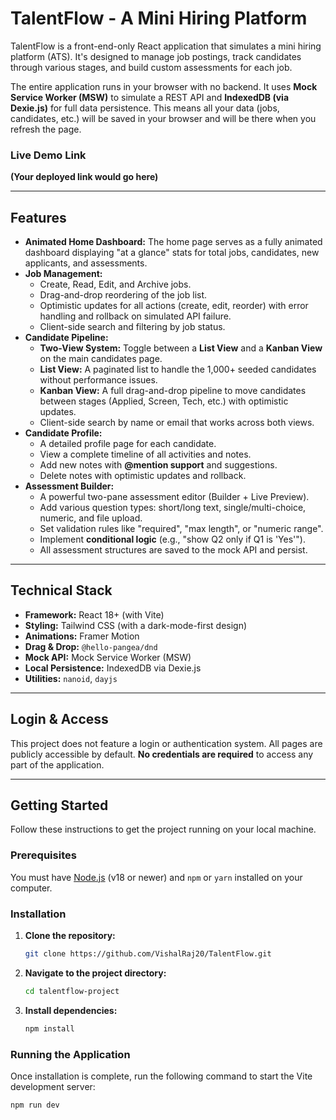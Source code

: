 # TalentFlow - A Mini Hiring Platform

TalentFlow is a front-end-only React application that simulates a mini hiring platform (ATS). It's designed to manage job postings, track candidates through various stages, and build custom assessments for each job.

The entire application runs in your browser with no backend. It uses **Mock Service Worker (MSW)** to simulate a REST API and **IndexedDB (via Dexie.js)** for full data persistence. This means all your data (jobs, candidates, etc.) will be saved in your browser and will be there when you refresh the page.

### Live Demo Link

**(Your deployed link would go here)**

---

## Features

* **Animated Home Dashboard:** The home page serves as a fully animated dashboard displaying "at a glance" stats for total jobs, candidates, new applicants, and assessments.
* **Job Management:**
    * Create, Read, Edit, and Archive jobs.
    * Drag-and-drop reordering of the job list.
    * Optimistic updates for all actions (create, edit, reorder) with error handling and rollback on simulated API failure.
    * Client-side search and filtering by job status.
* **Candidate Pipeline:**
    * **Two-View System:** Toggle between a **List View** and a **Kanban View** on the main candidates page.
    * **List View:** A paginated list to handle the 1,000+ seeded candidates without performance issues.
    * **Kanban View:** A full drag-and-drop pipeline to move candidates between stages (Applied, Screen, Tech, etc.) with optimistic updates.
    * Client-side search by name or email that works across both views.
* **Candidate Profile:**
    * A detailed profile page for each candidate.
    * View a complete timeline of all activities and notes.
    * Add new notes with **@mention support** and suggestions.
    * Delete notes with optimistic updates and rollback.
* **Assessment Builder:**
    * A powerful two-pane assessment editor (Builder + Live Preview).
    * Add various question types: short/long text, single/multi-choice, numeric, and file upload.
    * Set validation rules like "required", "max length", or "numeric range".
    * Implement **conditional logic** (e.g., "show Q2 only if Q1 is 'Yes'").
    * All assessment structures are saved to the mock API and persist.

---

## Technical Stack

* **Framework:** React 18+ (with Vite)
* **Styling:** Tailwind CSS (with a dark-mode-first design)
* **Animations:** Framer Motion
* **Drag & Drop:** `@hello-pangea/dnd`
* **Mock API:** Mock Service Worker (MSW)
* **Local Persistence:** IndexedDB via Dexie.js
* **Utilities:** `nanoid`, `dayjs`

---

## Login & Access

This project does not feature a login or authentication system. All pages are publicly accessible by default. **No credentials are required** to access any part of the application.

---

## Getting Started

Follow these instructions to get the project running on your local machine.

### Prerequisites

You must have [Node.js](https://nodejs.org/) (v18 or newer) and `npm` or `yarn` installed on your computer.

### Installation

1.  **Clone the repository:**
    ```sh
    git clone https://github.com/VishalRaj20/TalentFlow.git
    ```
2.  **Navigate to the project directory:**
    ```sh
    cd talentflow-project
    ```
3.  **Install dependencies:**
    ```sh
    npm install
    ```

### Running the Application

Once installation is complete, run the following command to start the Vite development server:

```sh
npm run dev
